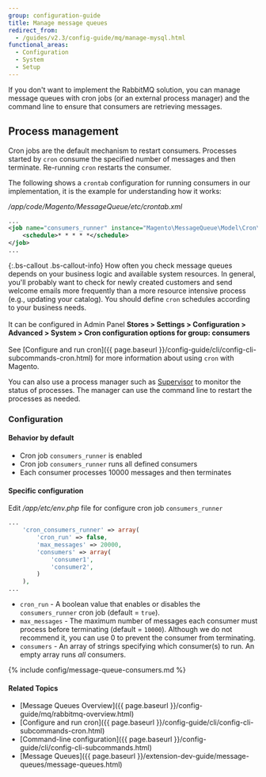 ```yaml
---
group: configuration-guide
title: Manage message queues
redirect_from:
  - /guides/v2.3/config-guide/mq/manage-mysql.html
functional_areas:
  - Configuration
  - System
  - Setup
---
```


If you don't want to implement the RabbitMQ solution, you can manage message queues with cron jobs (or an external process manager) and the command line to ensure that consumers are retrieving messages.

## Process management

Cron jobs are the default mechanism to restart consumers. Processes started by `cron` consume the specified number of messages and then terminate. Re-running `cron` restarts the consumer.

The following shows a `crontab` configuration for running consumers in our implementation, it is the example for understanding how it works:

*/app/code/Magento/MessageQueue/etc/crontab.xml*

```xml
...
<job name="consumers_runner" instance="Magento\MessageQueue\Model\Cron\ConsumersRunner" method="run">
    <schedule>* * * * *</schedule>
</job>
...
```

{:.bs-callout .bs-callout-info}
How often you check message queues depends on your business logic and available system resources. In general, you'll probably want to check for newly created customers and send welcome emails more frequently than a more resource intensive process (e.g., updating your catalog). You should define `cron` schedules according to your business needs.<br><br>It can be configured in Admin Panel **Stores > Settings > Configuration > Advanced > System > Cron configuration options for group: consumers**<br><br>See [Configure and run cron]({{ page.baseurl }}/config-guide/cli/config-cli-subcommands-cron.html) for more information about using `cron` with Magento.

You can also use a process manager such as [Supervisor](http://supervisord.org/index.html) to monitor the status of processes. The manager can use the command line to restart the processes as needed.

### Configuration

#### Behavior by default

*  Cron job `consumers_runner` is enabled
*  Cron job `consumers_runner` runs all defined consumers
*  Each consumer processes 10000 messages and then terminates

#### Specific configuration

Edit */app/etc/env.php* file for configure cron job `consumers_runner`

```php
...
    'cron_consumers_runner' => array(
        'cron_run' => false,
        'max_messages' => 20000,
        'consumers' => array(
            'consumer1',
            'consumer2',
        )
    ),
...
```

*  `cron_run` - A boolean value that enables or disables the `consumers_runner` cron job (default = `true`).
*  `max_messages` - The maximum number of messages each consumer must process before terminating (default = `10000`). Although we do not recommend it, you can use 0 to prevent the consumer from terminating.
*  `consumers` - An array of strings specifying which consumer(s) to run. An empty array runs *all* consumers.

{% include config/message-queue-consumers.md %}

#### Related Topics

*  [Message Queues Overview]({{ page.baseurl }}/config-guide/mq/rabbitmq-overview.html)
*  [Configure and run cron]({{ page.baseurl }}/config-guide/cli/config-cli-subcommands-cron.html)
*  [Command-line configuration]({{ page.baseurl }}/config-guide/cli/config-cli-subcommands.html)
*  [Message Queues]({{ page.baseurl }}/extension-dev-guide/message-queues/message-queues.html)
